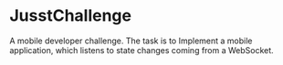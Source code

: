# JusstChallenge
A mobile developer challenge.
The task is to Implement a mobile application, which listens to state changes coming from a WebSocket.
